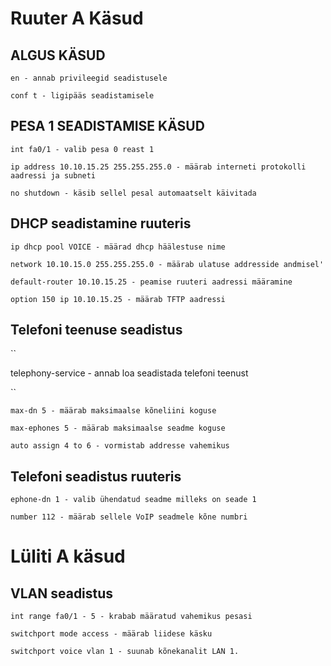 # Ruuter A Käsud 

## ALGUS KÄSUD

``
en - annab privileegid seadistusele
``

``
conf t - ligipääs seadistamisele
``

## PESA 1 SEADISTAMISE KÄSUD

``
int fa0/1 - valib pesa 0 reast 1
``

``
ip address 10.10.15.25 255.255.255.0 - määrab interneti protokolli aadressi ja subneti
``

``
no shutdown - käsib sellel pesal automaatselt käivitada
``


## DHCP seadistamine ruuteris 
``
ip dhcp pool VOICE - määrad dhcp häälestuse nime
``

``
network 10.10.15.0 255.255.255.0 - määrab ulatuse addresside andmisel'
``

``
default-router 10.10.15.25 - peamise ruuteri aadressi määramine
``

``
option 150 ip 10.10.15.25 - määrab TFTP aadressi
``



## Telefoni teenuse seadistus 

``

telephony-service - annab loa seadistada telefoni teenust

``

``
max-dn 5 - määrab maksimaalse kõneliini koguse
``

``
max-ephones 5 - määrab maksimaalse seadme koguse
``

``
auto assign 4 to 6 - vormistab addresse vahemikus
``

## Telefoni seadistus ruuteris

``
ephone-dn 1 - valib ühendatud seadme milleks on seade 1
``

``
number 112 - määrab sellele VoIP seadmele kõne numbri
``


# Lüliti A käsud


##  VLAN seadistus

``
int range fa0/1 - 5 - krabab määratud vahemikus pesasi
``

``
switchport mode access - määrab liidese käsku
``

``
switchport voice vlan 1 - suunab kõnekanalit LAN 1.
``






 








 
